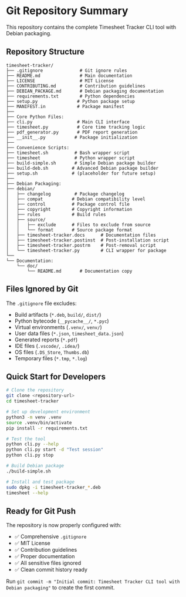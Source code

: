 # Git Repository Summary

This repository contains the complete Timesheet Tracker CLI tool with Debian packaging.

## Repository Structure

```
timesheet-tracker/
├── .gitignore              # Git ignore rules
├── README.md               # Main documentation
├── LICENSE                 # MIT License
├── CONTRIBUTING.md         # Contribution guidelines
├── DEBIAN_PACKAGE.md       # Debian packaging documentation
├── requirements.txt        # Python dependencies
├── setup.py               # Python package setup
├── MANIFEST.in            # Package manifest
├── 
├── Core Python Files:
├── cli.py                 # Main CLI interface
├── timesheet.py           # Core time tracking logic
├── pdf_generator.py       # PDF report generation
├── __init__.py           # Package initialization
├── 
├── Convenience Scripts:
├── timesheet.sh          # Bash wrapper script
├── timesheet             # Python wrapper script
├── build-simple.sh       # Simple Debian package builder
├── build-deb.sh         # Advanced Debian package builder
├── setup.sh             # (placeholder for future setup)
├── 
├── Debian Packaging:
├── debian/
│   ├── changelog         # Package changelog
│   ├── compat           # Debian compatibility level
│   ├── control          # Package control file
│   ├── copyright        # Copyright information
│   ├── rules            # Build rules
│   ├── source/
│   │   ├── exclude      # Files to exclude from source
│   │   └── format       # Source package format
│   ├── timesheet-tracker.docs      # Documentation files
│   ├── timesheet-tracker.postinst  # Post-installation script
│   ├── timesheet-tracker.postrm    # Post-removal script
│   └── timesheet-tracker.py        # CLI wrapper for package
└── 
└── Documentation:
    └── doc/
        └── README.md       # Documentation copy
```

## Files Ignored by Git

The `.gitignore` file excludes:
- Build artifacts (`*.deb`, `build/`, `dist/`)
- Python bytecode (`__pycache__/`, `*.pyc`)
- Virtual environments (`.venv/`, `venv/`)
- User data files (`*.json`, `timesheet_data.json`)
- Generated reports (`*.pdf`)
- IDE files (`.vscode/`, `.idea/`)
- OS files (`.DS_Store`, `Thumbs.db`)
- Temporary files (`*.tmp`, `*.log`)

## Quick Start for Developers

```bash
# Clone the repository
git clone <repository-url>
cd timesheet-tracker

# Set up development environment
python3 -m venv .venv
source .venv/bin/activate
pip install -r requirements.txt

# Test the tool
python cli.py --help
python cli.py start -d "Test session"
python cli.py stop

# Build Debian package
./build-simple.sh

# Install and test package
sudo dpkg -i timesheet-tracker_*.deb
timesheet --help
```

## Ready for Git Push

The repository is now properly configured with:
- ✅ Comprehensive `.gitignore`
- ✅ MIT License
- ✅ Contribution guidelines
- ✅ Proper documentation
- ✅ All sensitive files ignored
- ✅ Clean commit history ready

Run `git commit -m "Initial commit: Timesheet Tracker CLI tool with Debian packaging"` to create the first commit.
